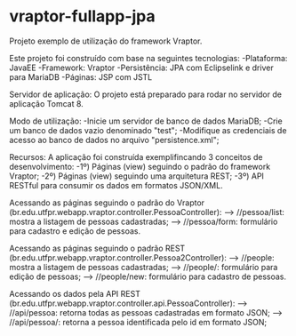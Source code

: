 ﻿# vraptor-fullapp-jpa

Projeto exemplo de utilização do framework Vraptor.

Este projeto foi construído com base na seguintes tecnologias:
 -Plataforma: JavaEE
 -Framework: Vraptor
 -Persistência: JPA com Eclipselink e driver para MariaDB
 -Páginas: JSP com JSTL

Servidor de aplicação:
 O projeto está preparado para rodar no servidor de aplicação Tomcat 8.
 

Modo de utilização:
 -Inicie um servidor de banco de dados MariaDB;
 -Crie um banco de dados vazio denominado "test";
 -Modifique as credenciais de acesso ao banco de dados no arquivo "persistence.xml";
 

Recursos:
A aplicação foi construída exemplifincando 3 conceitos de desenvolvimento: 
 -1º) Páginas (view) seguindo o padrão do framework Vraptor;
 -2º) Páginas (view) seguindo uma arquitetura REST;
 -3º) API RESTful para consumir os dados em formatos JSON/XML.
 

Acessando as páginas seguindo o padrão do Vraptor (br.edu.utfpr.webapp.vraptor.controller.PessoaController):
 --> /<app-name>/pessoa/list: mostra a listagem de pessoas cadastradas;
 --> /<app-name>/pessoa/form: formulário para cadastro e edição de pessoas.
 
 
Acessando as páginas seguindo o padrão REST (br.edu.utfpr.webapp.vraptor.controller.Pessoa2Controller):
 --> /<app-name>/people: mostra a listagem de pessoas cadastradas;
 --> /<app-name>/people/<id>: formulário para edição de pessoas;
 --> /<app-name>/people/new: formulário para cadastro de pessoas.
 

Acessando os dados pela API REST (br.edu.utfpr.webapp.vraptor.controller.api.PessoaController):
 --> /<app-name>/api/pessoa: retorna todas as pessoas cadastradas em formato JSON;
 --> /<app-name>/api/pessoa/<id>: retorna a pessoa identificada pelo id em formato JSON;

 

